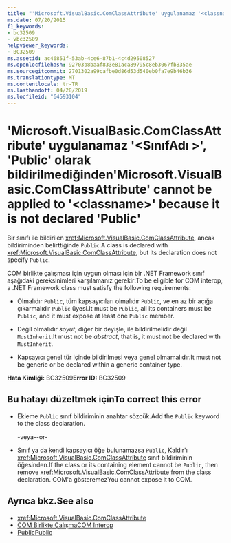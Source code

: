 ```yaml
---
title: "'Microsoft.VisualBasic.ComClassAttribute' uygulanamaz '<classname>' 'Public' olarak bildirilmediğinden"
ms.date: 07/20/2015
f1_keywords:
- bc32509
- vbc32509
helpviewer_keywords:
- BC32509
ms.assetid: ac46851f-53ab-4ce6-87b1-4c4d29508527
ms.openlocfilehash: 92703b8baaf833e81aca89795c8eb3067fb835ae
ms.sourcegitcommit: 2701302a99cafbe0d86d53d540eb0fa7e9b46b36
ms.translationtype: MT
ms.contentlocale: tr-TR
ms.lasthandoff: 04/28/2019
ms.locfileid: "64593104"
---
```

# <a name="microsoftvisualbasiccomclassattribute-cannot-be-applied-to-classname-because-it-is-not-declared-public"></a><span data-ttu-id="74de2-102">'Microsoft.VisualBasic.ComClassAttribute' uygulanamaz '\<SınıfAdı >', 'Public' olarak bildirilmediğinden</span><span class="sxs-lookup"><span data-stu-id="74de2-102">'Microsoft.VisualBasic.ComClassAttribute' cannot be applied to '\<classname>' because it is not declared 'Public'</span></span>
<span data-ttu-id="74de2-103">Bir sınıfı ile bildirilen <xref:Microsoft.VisualBasic.ComClassAttribute>, ancak bildiriminden belirttiğinde `Public`.</span><span class="sxs-lookup"><span data-stu-id="74de2-103">A class is declared with <xref:Microsoft.VisualBasic.ComClassAttribute>, but its declaration does not specify `Public`.</span></span>  
  
 <span data-ttu-id="74de2-104">COM birlikte çalışması için uygun olması için bir .NET Framework sınıf aşağıdaki gereksinimleri karşılamanız gerekir:</span><span class="sxs-lookup"><span data-stu-id="74de2-104">To be eligible for COM interop, a .NET Framework class must satisfy the following requirements:</span></span>  
  
- <span data-ttu-id="74de2-105">Olmalıdır `Public`, tüm kapsayıcıları olmalıdır `Public`, ve en az bir açığa çıkarmalıdır `Public` üyesi.</span><span class="sxs-lookup"><span data-stu-id="74de2-105">It must be `Public`, all its containers must be `Public`, and it must expose at least one `Public` member.</span></span>  
  
- <span data-ttu-id="74de2-106">Değil olmalıdır *soyut*, diğer bir deyişle, ile bildirilmelidir değil `MustInherit`.</span><span class="sxs-lookup"><span data-stu-id="74de2-106">It must not be *abstract*, that is, it must not be declared with `MustInherit`.</span></span>  
  
- <span data-ttu-id="74de2-107">Kapsayıcı genel tür içinde bildirilmesi veya genel olmamalıdır.</span><span class="sxs-lookup"><span data-stu-id="74de2-107">It must not be generic or be declared within a generic container type.</span></span>  
  
 <span data-ttu-id="74de2-108">**Hata Kimliği:** BC32509</span><span class="sxs-lookup"><span data-stu-id="74de2-108">**Error ID:** BC32509</span></span>  
  
## <a name="to-correct-this-error"></a><span data-ttu-id="74de2-109">Bu hatayı düzeltmek için</span><span class="sxs-lookup"><span data-stu-id="74de2-109">To correct this error</span></span>  
  
- <span data-ttu-id="74de2-110">Ekleme `Public` sınıf bildiriminin anahtar sözcük.</span><span class="sxs-lookup"><span data-stu-id="74de2-110">Add the `Public` keyword to the class declaration.</span></span>  
  
     <span data-ttu-id="74de2-111">-veya-</span><span class="sxs-lookup"><span data-stu-id="74de2-111">-or-</span></span>  
  
- <span data-ttu-id="74de2-112">Sınıf ya da kendi kapsayıcı öğe bulunamazsa `Public`, Kaldır'ı <xref:Microsoft.VisualBasic.ComClassAttribute> sınıf bildiriminin öğesinden.</span><span class="sxs-lookup"><span data-stu-id="74de2-112">If the class or its containing element cannot be `Public`, then remove <xref:Microsoft.VisualBasic.ComClassAttribute> from the class declaration.</span></span> <span data-ttu-id="74de2-113">COM'a gösteremez</span><span class="sxs-lookup"><span data-stu-id="74de2-113">You cannot expose it to COM.</span></span>  
  
## <a name="see-also"></a><span data-ttu-id="74de2-114">Ayrıca bkz.</span><span class="sxs-lookup"><span data-stu-id="74de2-114">See also</span></span>

- <xref:Microsoft.VisualBasic.ComClassAttribute>
- [<span data-ttu-id="74de2-115">COM Birlikte Çalışma</span><span class="sxs-lookup"><span data-stu-id="74de2-115">COM Interop</span></span>](../../visual-basic/programming-guide/com-interop/index.md)
- [<span data-ttu-id="74de2-116">Public</span><span class="sxs-lookup"><span data-stu-id="74de2-116">Public</span></span>](../../visual-basic/language-reference/modifiers/public.md)
